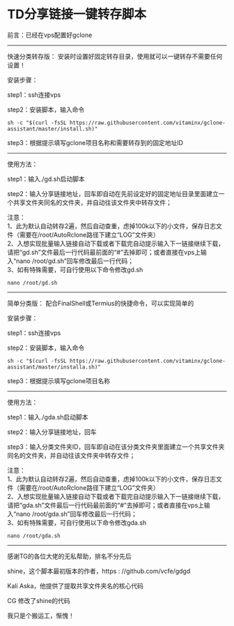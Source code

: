 # TD分享链接一键转存脚本

前言：已经在vps配置好gclone
<hr />
快速分类转存版：    
安装时设置好固定转存目录，使用就可以一键转存不需要任何设置！

安装步骤：

step1：ssh连接vps

step2：安装脚本，输入命令
```
sh -c "$(curl -fsSL https://raw.githubusercontent.com/vitaminx/gclone-assistant/master/install.sh)"
```
step3：根据提示填写gclone项目名称和需要转存到的固定地址ID
<hr />
使用方法：

step1：输入./gd.sh启动脚本

step2：输入分享链接地址，回车即自动在先前设定好的固定地址目录里面建立一个共享文件夹同名的文件夹，并自动往该文件夹中转存文件；

注意：    
1、此为默认自动转存2遍，然后自动查重，虑掉100k以下的小文件，保存日志文件（需要在/root/AutoRclone路径下建立“LOG”文件夹）   
2、入想实现批量输入链接自动下载或者下载完自动提示输入下一链接继续下载，请把“gd.sh”文件最后一行代码最前面的“#”去掉即可；或者直接在vps上输入“nano /root/gd.sh”回车修改最后一行代码；   
3、如有特殊需要，可自行使用以下命令修改gd.sh   
```
nano /root/gd.sh
```
<hr />
简单分类版：    
配合FinalShell或Termius的快捷命令，可以实现简单的

安装步骤：

step1：ssh连接vps

step2：安装脚本，输入命令
```
sh -c "$(curl -fsSL https://raw.githubusercontent.com/vitaminx/gclone-assistant/master/installa.sh)"
```
step3：根据提示填写gclone项目名称
<hr />
使用方法：

step1：输入./gda.sh启动脚本

step2：输入分享链接地址，回车   

step3：输入分类文件夹ID，回车即自动在该分类文件夹里面建立一个共享文件夹同名的文件夹，并自动往该文件夹中转存文件；

注意：    
1、此为默认自动转存2遍，然后自动查重，虑掉100k以下的小文件，保存日志文件（需要在/root/AutoRclone路径下建立“LOG”文件夹）   
2、入想实现批量输入链接自动下载或者下载完自动提示输入下一链接继续下载，请把“gda.sh”文件最后一行代码最前面的“#”去掉即可；或者直接在vps上输入“nano /root/gda.sh”回车修改最后一行代码；   
3、如有特殊需要，可自行使用以下命令修改gda.sh   
```
nano /root/gda.sh
```
<hr />
感谢TG的各位大佬的无私帮助，排名不分先后

shine，这个脚本最初版本的作者，https : //github.com/vcfe/gdgd

Kali Aska，他提供了提取共享文件夹名的核心代码

CG 修改了shine的代码

我只是个搬运工，惭愧！
